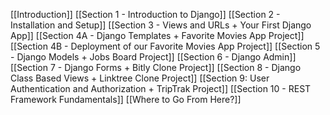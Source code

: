 [[Introduction]]
[[Section 1 - Introduction to Django]]
[[Section 2 - Installation and Setup]]
[[Section 3 - Views and URLs + Your First Django App]]
[[Section 4A - Django Templates + Favorite Movies App Project]]
[[Section 4B - Deployment of our Favorite Movies App Project]]
[[Section 5 - Django Models + Jobs Board Project]]
[[Section 6 - Django Admin]]
[[Section 7 - Django Forms + Bitly Clone Project]]
[[Section 8 - Django Class Based Views + Linktree Clone Project]]
[[Section 9: User Authentication and Authorization + TripTrak Project]]
[[Section 10 - REST Framework Fundamentals]]
[[Where to Go From Here?]]
